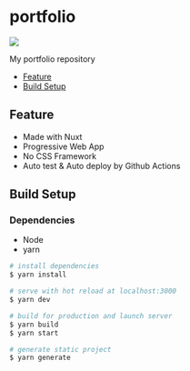 # portfolio
![](https://github.com/KoichiKiyokawa/portfolio/workflows/github%20pages/badge.svg)

My portfolio repository
- [Feature](#feature)
- [Build Setup](#build-setup)
## Feature
- Made with Nuxt
- Progressive Web App
- No CSS Framework
- Auto test & Auto deploy by Github Actions


## Build Setup
### Dependencies
- Node
- yarn

``` bash
# install dependencies
$ yarn install

# serve with hot reload at localhost:3000
$ yarn dev

# build for production and launch server
$ yarn build
$ yarn start

# generate static project
$ yarn generate
```
